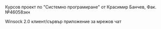  Курсов проект по "Системно програмиране" от Красимир Банчев, Фак. №46058зкн
 
 Winsock 2.0 клиент/сървър приложение за мрежов чат
